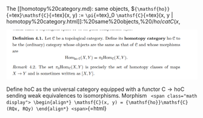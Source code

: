 












The [[homotopy%20category.md): same objects, \$`{\mathsf{ho}}`{=tex}`\mathsf{C}`{=tex}(x, y) := `\pi`{=tex}\_0 `\mathsf{C}`{=tex}(x, y | homotopy%20category.html]]:%20same%20objects,%20$/ho/cat{C}(x,%20y)%20:=%20/pi_0%20/cat{C}(x,%20y)$

![Homotopy category](_attachments/image_2021-03-25-00-45-13.png)

Define ${\mathsf{ho}}\mathsf{C}$ as the universal category equipped with a functor $\mathsf{C} \to {\mathsf{ho}}\mathsf{C}$ sending weak equivalences to isomorphisms. Morphism `
<span class="math display">
\begin{align*}
\mathsf{C}(x, y) = {\mathsf{ho}}\mathsf{C}(RQx, RQy)
\end{align*}
<span>`{=html}
